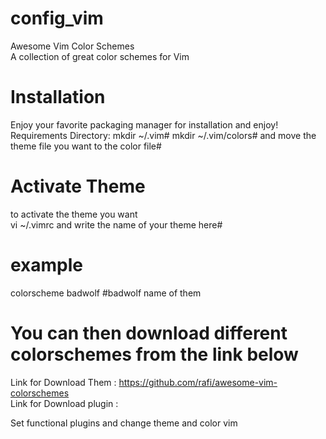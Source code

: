
# config_vim

Awesome Vim Color Schemes																																			
A collection of great color schemes for Vim

# Installation
Enjoy your favorite packaging manager for installation and enjoy!
Requirements Directory:
   mkdir  ~/.vim#
   mkdir ~/.vim/colors#
   and move the theme file you want to the color file#

# Activate Theme
to activate the theme you want																															
vi ~/.vimrc and write the name of your theme here#
#   example
colorscheme badwolf    #badwolf name of them
# You can then download different colorschemes from the link below
Link for Download Them : https://github.com/rafi/awesome-vim-colorschemes																		
Link for Download plugin : 






Set functional plugins and change theme and color vim 
